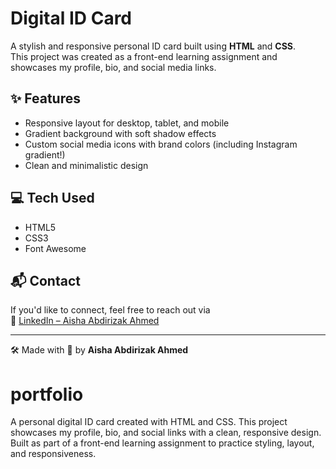 # Digital ID Card

A stylish and responsive personal ID card built using **HTML** and **CSS**.  
This project was created as a front-end learning assignment and showcases my profile, bio, and social media links.

## ✨ Features
- Responsive layout for desktop, tablet, and mobile
- Gradient background with soft shadow effects
- Custom social media icons with brand colors (including Instagram gradient!)
- Clean and minimalistic design

## 💻 Tech Used
- HTML5  
- CSS3  
- Font Awesome

## 📬 Contact
If you'd like to connect, feel free to reach out via  
🔗 [LinkedIn – Aisha Abdirizak Ahmed](https://www.linkedin.com/in/asho-ahmed-54b0821a1?utm_source=share&utm_campaign=share_via&utm_content=profile&utm_medium=android_app)

---

🛠 Made with 💜 by **Aisha Abdirizak Ahmed**
# portfolio
A personal digital ID card created with HTML and CSS. This project showcases my profile, bio, and social links with a clean, responsive design. Built as part of a front-end learning assignment to practice styling, layout, and responsiveness.
